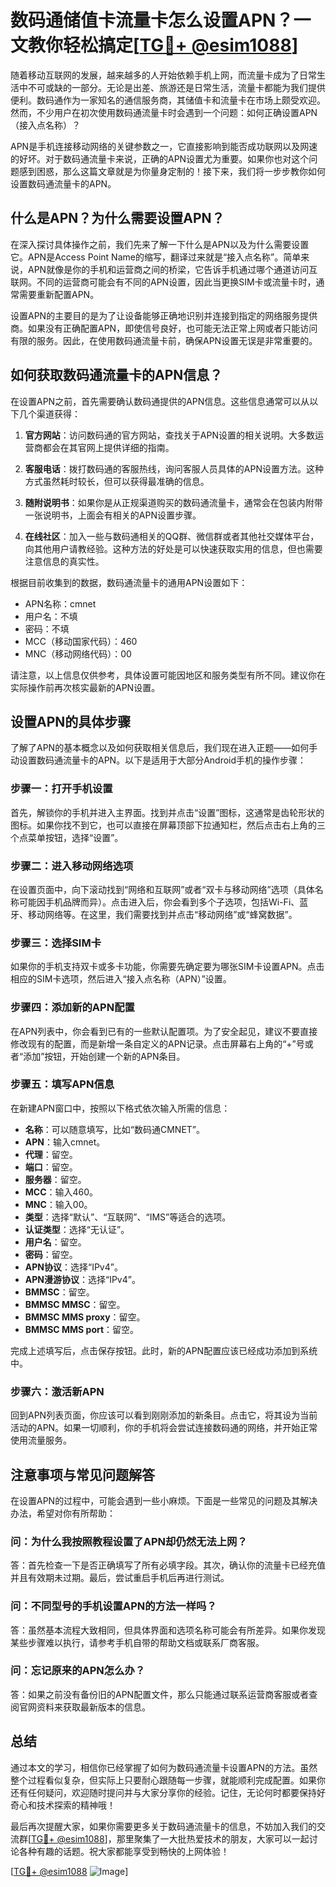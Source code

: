 # 数码通储值卡流量卡怎么设置APN？一文教你轻松搞定[[TG💪+ @esim1088](https://t.me/s/esim1088)]

随着移动互联网的发展，越来越多的人开始依赖手机上网，而流量卡成为了日常生活中不可或缺的一部分。无论是出差、旅游还是日常生活，流量卡都能为我们提供便利。数码通作为一家知名的通信服务商，其储值卡和流量卡在市场上颇受欢迎。然而，不少用户在初次使用数码通流量卡时会遇到一个问题：如何正确设置APN（接入点名称）？

APN是手机连接移动网络的关键参数之一，它直接影响到能否成功联网以及网速的好坏。对于数码通流量卡来说，正确的APN设置尤为重要。如果你也对这个问题感到困惑，那么这篇文章就是为你量身定制的！接下来，我们将一步步教你如何设置数码通流量卡的APN。

## 什么是APN？为什么需要设置APN？

在深入探讨具体操作之前，我们先来了解一下什么是APN以及为什么需要设置它。APN是Access Point Name的缩写，翻译过来就是“接入点名称”。简单来说，APN就像是你的手机和运营商之间的桥梁，它告诉手机通过哪个通道访问互联网。不同的运营商可能会有不同的APN设置，因此当更换SIM卡或流量卡时，通常需要重新配置APN。

设置APN的主要目的是为了让设备能够正确地识别并连接到指定的网络服务提供商。如果没有正确配置APN，即使信号良好，也可能无法正常上网或者只能访问有限的服务。因此，在使用数码通流量卡前，确保APN设置无误是非常重要的。

## 如何获取数码通流量卡的APN信息？

在设置APN之前，首先需要确认数码通提供的APN信息。这些信息通常可以从以下几个渠道获得：

1. **官方网站**：访问数码通的官方网站，查找关于APN设置的相关说明。大多数运营商都会在其官网上提供详细的指南。
   
2. **客服电话**：拨打数码通的客服热线，询问客服人员具体的APN设置方法。这种方式虽然耗时较长，但可以获得最准确的信息。

3. **随附说明书**：如果你是从正规渠道购买的数码通流量卡，通常会在包装内附带一张说明书，上面会有相关的APN设置步骤。

4. **在线社区**：加入一些与数码通相关的QQ群、微信群或者其他社交媒体平台，向其他用户请教经验。这种方法的好处是可以快速获取实用的信息，但也需要注意信息的真实性。

根据目前收集到的数据，数码通流量卡的通用APN设置如下：
- APN名称：cmnet
- 用户名：不填
- 密码：不填
- MCC（移动国家代码）：460
- MNC（移动网络代码）：00

请注意，以上信息仅供参考，具体设置可能因地区和服务类型有所不同。建议你在实际操作前再次核实最新的APN设置。

## 设置APN的具体步骤

了解了APN的基本概念以及如何获取相关信息后，我们现在进入正题——如何手动设置数码通流量卡的APN。以下是适用于大部分Android手机的操作步骤：

### 步骤一：打开手机设置
首先，解锁你的手机并进入主界面。找到并点击“设置”图标，这通常是齿轮形状的图标。如果你找不到它，也可以直接在屏幕顶部下拉通知栏，然后点击右上角的三个点菜单按钮，选择“设置”。

### 步骤二：进入移动网络选项
在设置页面中，向下滚动找到“网络和互联网”或者“双卡与移动网络”选项（具体名称可能因手机品牌而异）。点击进入后，你会看到多个子选项，包括Wi-Fi、蓝牙、移动网络等。在这里，我们需要找到并点击“移动网络”或“蜂窝数据”。

### 步骤三：选择SIM卡
如果你的手机支持双卡或多卡功能，你需要先确定要为哪张SIM卡设置APN。点击相应的SIM卡选项，然后进入“接入点名称（APN）”设置。

### 步骤四：添加新的APN配置
在APN列表中，你会看到已有的一些默认配置项。为了安全起见，建议不要直接修改现有的配置，而是新增一条自定义的APN记录。点击屏幕右上角的“+”号或者“添加”按钮，开始创建一个新的APN条目。

### 步骤五：填写APN信息
在新建APN窗口中，按照以下格式依次输入所需的信息：
- **名称**：可以随意填写，比如“数码通CMNET”。
- **APN**：输入cmnet。
- **代理**：留空。
- **端口**：留空。
- **服务器**：留空。
- **MCC**：输入460。
- **MNC**：输入00。
- **类型**：选择“默认”、“互联网”、“IMS”等适合的选项。
- **认证类型**：选择“无认证”。
- **用户名**：留空。
- **密码**：留空。
- **APN协议**：选择“IPv4”。
- **APN漫游协议**：选择“IPv4”。
- **BMMSC**：留空。
- **BMMSC MMSC**：留空。
- **BMMSC MMS proxy**：留空。
- **BMMSC MMS port**：留空。

完成上述填写后，点击保存按钮。此时，新的APN配置应该已经成功添加到系统中。

### 步骤六：激活新APN
回到APN列表页面，你应该可以看到刚刚添加的新条目。点击它，将其设为当前活动的APN。如果一切顺利，你的手机将会尝试连接数码通的网络，并开始正常使用流量服务。

## 注意事项与常见问题解答

在设置APN的过程中，可能会遇到一些小麻烦。下面是一些常见的问题及其解决办法，希望对你有所帮助：

### 问：为什么我按照教程设置了APN却仍然无法上网？
答：首先检查一下是否正确填写了所有必填字段。其次，确认你的流量卡已经充值并且有效期未过期。最后，尝试重启手机后再进行测试。

### 问：不同型号的手机设置APN的方法一样吗？
答：虽然基本流程大致相同，但具体界面和选项名称可能会有所差异。如果你发现某些步骤难以执行，请参考手机自带的帮助文档或联系厂商客服。

### 问：忘记原来的APN怎么办？
答：如果之前没有备份旧的APN配置文件，那么只能通过联系运营商客服或者查阅官网资料来获取最新版本的信息。

## 总结

通过本文的学习，相信你已经掌握了如何为数码通流量卡设置APN的方法。虽然整个过程看似复杂，但实际上只要耐心跟随每一步骤，就能顺利完成配置。如果你还有任何疑问，欢迎随时提问并与大家分享你的经验。记住，无论何时都要保持好奇心和技术探索的精神哦！

最后再次提醒大家，如果你需要更多关于数码通流量卡的信息，不妨加入我们的交流群[[TG💪+ @esim1088](https://t.me/s/esim1088)]，那里聚集了一大批热爱技术的朋友，大家可以一起讨论各种有趣的话题。祝大家都能享受到畅快的上网体验！

[[TG💪+ @esim1088](https://t.me/s/esim1088) ![Image](https://i.postimg.cc/4NQfJmqS/Snipaste-2025-05-13-00-14-12.png)]